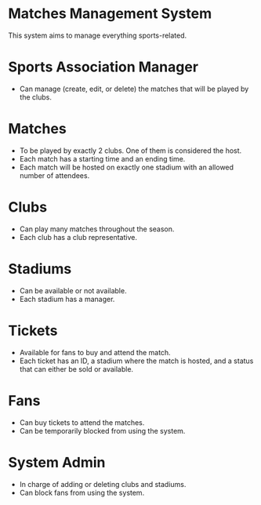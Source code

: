 # Matches Management System

This system aims to manage everything sports-related. 


# Sports Association Manager
- Can manage (create, edit, or delete) the matches that will be played by the clubs.

# Matches
- To be played by exactly 2 clubs. One of them is considered the host.
- Each match has a starting time and an ending time.
- Each match will be hosted on exactly one stadium with an allowed number of attendees.

# Clubs
- Can play many matches throughout the season.
- Each club has a club representative.

# Stadiums
- Can be available or not available.
- Each stadium has a manager.

# Tickets
- Available for fans to buy and attend the match.
- Each ticket has an ID, a stadium where the match is hosted, and a status that can either be sold or available.

# Fans
- Can buy tickets to attend the matches.
- Can be temporarily blocked from using the system.

# System Admin
- In charge of adding or deleting clubs and stadiums.
- Can block fans from using the system.
